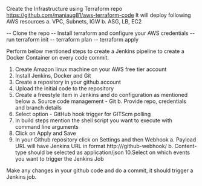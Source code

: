 Create the Infrastructure using Terraform repo https://github.com/maniaug81/aws-terraform-code
It will deploy following AWS resources
a. VPC, Subnets, IGW
b. ASG, LB, EC2

-- Clone the repo
-- Install terraform and configure your AWS credentials
-- run terraform init
-- terraform plan
-- terraform apply 


Perform below mentioned steps to create a Jenkins pipeline to create a Docker Container on every code commit. 
1. Create Amazon linux machine on your AWS free tier account
2. Install Jenkins, Docker and Git
3. Create a repository in your github account
4. Upload the initial code to the repository
5. Create a freestyle item in Jenkins and do configuration as mentioned below
    a. Source code management - Git
    b. Provide repo, credentials and branch details
6. Select option - GitHub hook trigger for GITScm polling
7. In build steps mention the shell script you want to execute with command line arguments
8. Click on Apply and Save
9. In your Github repository click on Settings and then Webhook
   a. Payload URL will have Jenkins URL in format http://<ip address>/github-webhook/
   b. Content-type should be selected as application/json
10.Select on which events you want to trigger the Jenkins Job

Make any changes in your github code and do a commit, it should trigger a Jenkins job.
    
